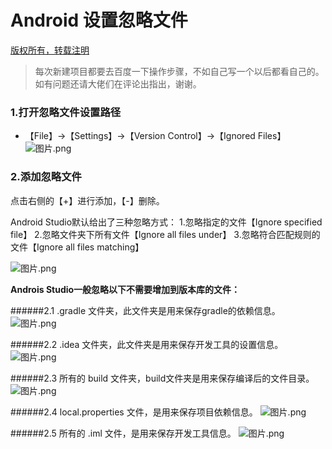 # Android 设置忽略文件

[版权所有，转载注明](https://github.com/DarkkingLucifer/Android-settings-ignore-files)
>每次新建项目都要去百度一下操作步骤，不如自己写一个以后都看自己的。如有问题还请大佬们在评论出指出，谢谢。

### 1.打开忽略文件设置路径
- 【File】→【Settings】→【Version Control】→【Ignored Files】
![图片.png](https://upload-images.jianshu.io/upload_images/3722198-e2b83219e6afe7b0.png?imageMogr2/auto-orient/strip%7CimageView2/2/w/1240)

### 2.添加忽略文件

点击右侧的【+】进行添加，【-】删除。

Android Studio默认给出了三种忽略方式：
1.忽略指定的文件【Ignore specified file】
2.忽略文件夹下所有文件【Ignore all files under】
3.忽略符合匹配规则的文件【Ignore all files matching】

![图片.png](https://upload-images.jianshu.io/upload_images/3722198-1ef5520176b62ea8.png?imageMogr2/auto-orient/strip%7CimageView2/2/w/1240)

**Androis Studio一般忽略以下不需要增加到版本库的文件：**

######2.1 .gradle 文件夹，此文件夹是用来保存gradle的依赖信息。
![图片.png](https://upload-images.jianshu.io/upload_images/3722198-a53f0da507b95b69.png?imageMogr2/auto-orient/strip%7CimageView2/2/w/1240)

######2.2 .idea 文件夹，此文件夹是用来保存开发工具的设置信息。
![图片.png](https://upload-images.jianshu.io/upload_images/3722198-e78b769dc91ad632.png?imageMogr2/auto-orient/strip%7CimageView2/2/w/1240)

######2.3 所有的 build 文件夹，build文件夹是用来保存编译后的文件目录。
![图片.png](https://upload-images.jianshu.io/upload_images/3722198-2b215265ec39fa0d.png?imageMogr2/auto-orient/strip%7CimageView2/2/w/1240)

######2.4 local.properties 文件，是用来保存项目依赖信息。
![图片.png](https://upload-images.jianshu.io/upload_images/3722198-b57972772fe383eb.png?imageMogr2/auto-orient/strip%7CimageView2/2/w/1240)

######2.5 所有的 .iml 文件，是用来保存开发工具信息。
![图片.png](https://upload-images.jianshu.io/upload_images/3722198-aa9f783a4882ebf9.png?imageMogr2/auto-orient/strip%7CimageView2/2/w/1240)

